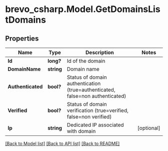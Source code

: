 # brevo_csharp.Model.GetDomainsListDomains
## Properties

Name | Type | Description | Notes
------------ | ------------- | ------------- | -------------
**Id** | **long?** | Id of the domain | 
**DomainName** | **string** | Domain name | 
**Authenticated** | **bool?** | Status of domain authentication (true&#x3D;authenticated, false&#x3D;non authenticated) | 
**Verified** | **bool?** | Status of domain verification (true&#x3D;verified, false&#x3D;non verified) | 
**Ip** | **string** | Dedicated IP associated with domain | [optional] 

[[Back to Model list]](../README.md#documentation-for-models) [[Back to API list]](../README.md#documentation-for-api-endpoints) [[Back to README]](../README.md)

